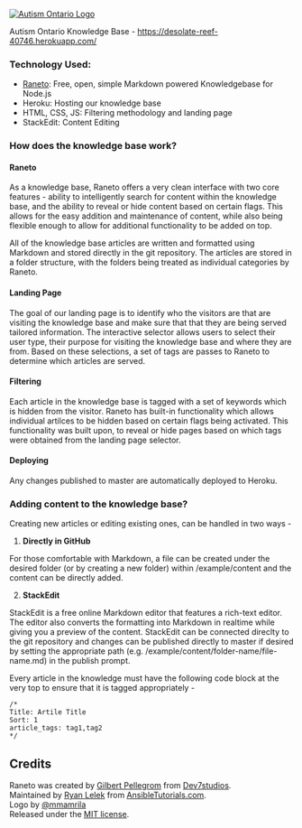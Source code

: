 [![Autism Ontario Logo](https://github.com/arelroche/autism-knowledge-base/blob/master/themes/default/public/images/AutismOntario_COL.png)](http://www.autismontario.com/)

Autism Ontario Knowledge Base - https://desolate-reef-40746.herokuapp.com/

### Technology Used:
- [Raneto](http://raneto.com): Free, open, simple Markdown powered Knowledgebase for Node.js
- Heroku: Hosting our knowledge base
- HTML, CSS, JS: Filtering methodology and landing page
- StackEdit: Content Editing

### How does the knowledge base work?
#### Raneto
As a knowledge base, Raneto offers a very clean interface with two core features - ability to intelligently search for content within the knowledge base, and the ability to reveal or hide content based on certain flags. This allows for the easy addition and maintenance of content, while also being flexible enough to allow for additional functionality to be added on top.

All of the knowledge base articles are written and formatted using Markdown and stored directly in the git repository. The articles are stored in a folder structure, with the folders being treated as individual categories by Raneto.

#### Landing Page
The goal of our landing page is to identify who the visitors are that are visiting the knowledge base and make sure that that they are being served tailored information. The interactive selector allows users to select their user type, their purpose for visiting the knowledge base and where they are from. Based on these selections, a set of tags are passes to Raneto to determine which articles are served.

#### Filtering
Each article in the knowledge base is tagged with a set of keywords which is hidden from the visitor. Raneto has built-in functionality which allows individual artilces to be hidden based on certain flags being activated. This functionality was built upon, to reveal or hide pages based on which tags were obtained from the landing page selector.

#### Deploying
Any changes published to master are automatically deployed to Heroku.

### Adding content to the knowledge base?
Creating new articles or editing existing ones, can be handled in two ways - 

1. **Directly in GitHub**

For those comfortable with Markdown, a file can be created under the desired folder (or by creating a new folder) within /example/content and the content can be directly added.

2. **StackEdit**

StackEdit is a free online Markdown editor that features a rich-text editor. The editor also converts the formatting into Markdown in realtime while giving you a preview of the content. StackEdit can be connected direclty to the git repository and changes can be published directly to master if desired by setting the appropriate path (e.g. /example/content/folder-name/file-name.md) in the publish prompt.

Every article in the knowledge must have the following code block at the very top to ensure that it is tagged appropriately -
```
/* 
Title: Artile Title
Sort: 1 
article_tags: tag1,tag2 
*/
```


Credits
-------

Raneto was created by [Gilbert Pellegrom](http://gilbert.pellegrom.me) from [Dev7studios](http://dev7studios.co).  
Maintained by [Ryan Lelek](http://www.ryanlelek.com) from [AnsibleTutorials.com](http://www.ansibletutorials.com).  
Logo by [@mmamrila](https://github.com/mmamrila)  
Released under the [MIT license](https://raw.githubusercontent.com/gilbitron/Raneto/master/LICENSE).
